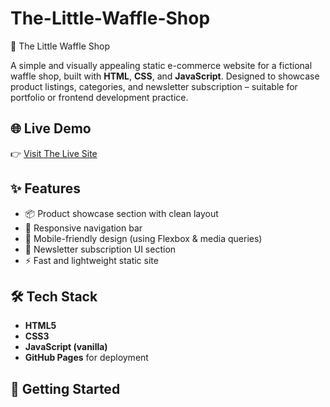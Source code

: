# The-Little-Waffle-Shop
 🧇 The Little Waffle Shop

A simple and visually appealing static e-commerce website for a fictional waffle shop, built with **HTML**, **CSS**, and **JavaScript**. Designed to showcase product listings, categories, and newsletter subscription – suitable for portfolio or frontend development practice.

## 🌐 Live Demo

👉 [Visit The Live Site](https://pushhhkar.github.io/The-Little-Waffle-Shop/)

## ✨ Features

- 📦 Product showcase section with clean layout
- 🧭 Responsive navigation bar
- 📱 Mobile-friendly design (using Flexbox & media queries)
- 📰 Newsletter subscription UI section
- ⚡ Fast and lightweight static site

## 🛠️ Tech Stack

- **HTML5**
- **CSS3**
- **JavaScript (vanilla)**
- **GitHub Pages** for deployment

## 🚀 Getting Started
